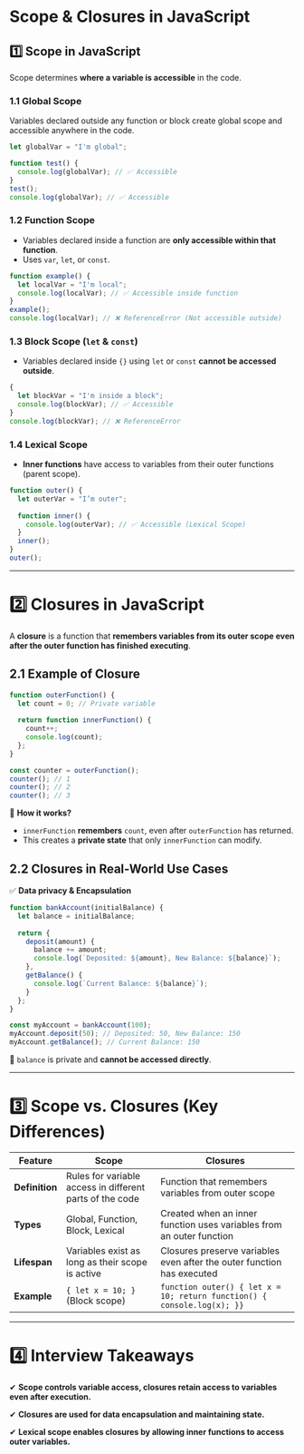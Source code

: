 # Scope & Closures in JavaScript 

## 1️⃣ Scope in JavaScript

Scope determines **where a variable is accessible** in the code.

### **1.1 Global Scope**

Variables declared outside any function or block create global scope and accessible anywhere in the code.  

```js
let globalVar = "I'm global"; 

function test() {
  console.log(globalVar); // ✅ Accessible
}
test();
console.log(globalVar); // ✅ Accessible
```

### **1.2 Function Scope**

- Variables declared inside a function are **only accessible within that function**.  
- Uses `var`, `let`, or `const`.  

```js
function example() {
  let localVar = "I'm local";
  console.log(localVar); // ✅ Accessible inside function
}
example();
console.log(localVar); // ❌ ReferenceError (Not accessible outside)
```

### **1.3 Block Scope** (`let` & `const`)

- Variables declared inside `{}` using `let` or `const` **cannot be accessed outside**.  

```js
{
  let blockVar = "I'm inside a block";
  console.log(blockVar); // ✅ Accessible
}
console.log(blockVar); // ❌ ReferenceError
```

### **1.4 Lexical Scope**  

- **Inner functions** have access to variables from their outer functions (parent scope).  

```js
function outer() {
  let outerVar = "I’m outer";
  
  function inner() {
    console.log(outerVar); // ✅ Accessible (Lexical Scope)
  }
  inner();
}
outer();
```
---

# 2️⃣ Closures in JavaScript

A **closure** is a function that **remembers variables from its outer scope even after the outer function has finished executing**.

## 2.1 Example of Closure

```js
function outerFunction() {
  let count = 0; // Private variable
  
  return function innerFunction() {
    count++;
    console.log(count);
  };
}

const counter = outerFunction();
counter(); // 1
counter(); // 2
counter(); // 3
```
🔹 **How it works?**  

- `innerFunction` **remembers** `count`, even after `outerFunction` has returned.  
- This creates a **private state** that only `innerFunction` can modify.  

## 2.2 Closures in Real-World Use Cases

✅ **Data privacy & Encapsulation**  

```js
function bankAccount(initialBalance) {
  let balance = initialBalance;
  
  return {
    deposit(amount) {
      balance += amount;
      console.log(`Deposited: ${amount}, New Balance: ${balance}`);
    },
    getBalance() {
      console.log(`Current Balance: ${balance}`);
    }
  };
}

const myAccount = bankAccount(100);
myAccount.deposit(50); // Deposited: 50, New Balance: 150
myAccount.getBalance(); // Current Balance: 150
```
🔹 `balance` is private and **cannot be accessed directly**.  

---

# 3️⃣ Scope vs. Closures (Key Differences)

| Feature   | Scope | Closures |
|-----------|----------------|----------------|
| **Definition** | Rules for variable access in different parts of the code | Function that remembers variables from outer scope |
| **Types** | Global, Function, Block, Lexical | Created when an inner function uses variables from an outer function |
| **Lifespan** | Variables exist as long as their scope is active | Closures preserve variables even after the outer function has executed |
| **Example** | `{ let x = 10; }` (Block scope) | `function outer() { let x = 10; return function() { console.log(x); }}` |

---

# 4️⃣ Interview Takeaways

✔ **Scope controls variable access, closures retain access to variables even after execution.**

✔ **Closures are used for data encapsulation and maintaining state.**

✔ **Lexical scope enables closures by allowing inner functions to access outer variables.**